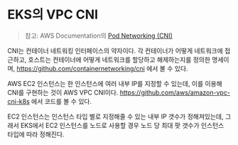 # EKS의 VPC CNI

> 참고: AWS Documentation의 [Pod Networking (CNI)](https://docs.aws.amazon.com/eks/latest/userguide/pod-networking.html)

CNI는 컨테이너 네트워킹 인터페이스의 약자이다. 각 컨테이너가 어떻게 네트워크에
접근하고, 호스트는 컨테이너에 어떻게 네트워크를 할당하고 해제하는지를 정의한
명세이며, https://github.com/containernetworking/cni 에서 볼 수 있다.

AWS EC2 인스턴스는 한 인스턴스에 여러 내부 IP를 지정할 수 있는데, 이를 이용해
CNI를 구현하는 것이 AWS VPC CNI이다. https://github.com/aws/amazon-vpc-cni-k8s 에서
코드를 볼 수 있다.

EC2 인스턴스는 인스턴스 타입 별로 지정해줄 수 있는 내부 IP
갯수가 정해져있는데, 그래서 EKS에서 EC2 인스턴스를 노드로 사용할 경우 노드 당
최대 팟 갯수가 인스턴스 타입에 따라 정해진다.
